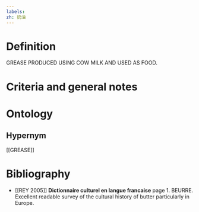 ```yaml
---
labels: 
zh: 奶油
---
```


# Definition
GREASE PRODUCED USING COW MILK AND USED AS FOOD.
# Criteria and general notes
# Ontology

## Hypernym
[[GREASE]]
# Bibliography
- [[REY 2005]]
**Dictionnaire culturel en langue francaise** page 1.
BEURRE.
Excellent readable survey of the cultural history of butter particularly in Europe.
